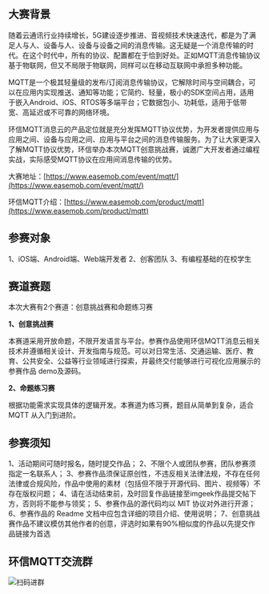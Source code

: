 ## 大赛背景

随着云通讯行业持续增长，5G建设逐步推进、音视频技术快速迭代，都是为了满足人与人、设备与人、设备与设备之间的消息传输。这无疑是一个消息传输的时代。在这个时代中，所有的协议、配置都在于恰到好处。正如MQTT消息传输协议基于物联网，但又不局限于物联网，同样可以在移动互联网中承担多种功能。

MQTT是一个极其轻量级的发布/订阅消息传输协议，它解除时间与空间耦合，可以在应用内实现推送、通知等功能；它简约、轻量，极小的SDK空间占用，适用于嵌入Android、iOS、RTOS等多端平台；它数据包小、功耗低，适用于低带宽、高延迟或不可靠的网络环境。

环信MQTT消息云的产品定位就是充分发挥MQTT协议优势，为开发者提供应用与应用之间、设备与应用之间、应用与平台之间的消息传输服务。为了让大家更深入了解MQTT协议优势，环信举办本次MQTT创意挑战赛，诚邀广大开发者通过编程实战，实际感受MQTT协议在应用间消息传输的优势。

大赛地址：[https://www.easemob.com/event/mqtt/](https://www.easemob.com/event/mqtt/)

环信MQTT介绍：[https://www.easemob.com/product/mqtt](https://www.easemob.com/product/mqtt)

## 参赛对象
1、iOS端、Android端、Web端开发者
2、创客团队
3、有编程基础的在校学生


## 赛道赛题

本次大赛有2个赛道：创意挑战赛和命题练习赛

**1、创意挑战赛**

本赛道采用开放命题，不限开发语言与平台。参赛作品使用环信MQTT消息云相关技术并遵循相关设计、开发指南与规范。可以对日常生活、交通运输、医疗、教育、公共安全、公益等行业领域进行探索，并最终交付能够进行可视化应用展示的参赛作品 demo及源码。


**2、命题练习赛**

根据功能需求实现具体的逻辑开发。本赛道为练习赛，题目从简单到复杂，适合 MQTT 从入门到进阶。



## 参赛须知

1、活动期间可随时报名，随时提交作品；
2、不限个人或团队参赛，团队参赛须指定一名联系人；
3、参赛作品须保证原创性，不违反相关法律法规，不存在任何法律或合规风险，作品中使用的素材（包括但不限于开源代码、图片、视频等）不存在版权问题；
4、请在活动结束前，及时回复作品链接至imgeek作品提交帖下方，否则将不能参与领奖；
5、参赛作品的源代码均以 MIT 协议对外进行开源；
6、参赛作品的 Readme 文档中应包含详细的项目介绍、使用说明；
7、创意挑战赛作品不建议模仿其他作者的创意，评选时如果有90%相似度的作品以先提交作品链接为首选

## 环信MQTT交流群
![扫码进群](https://img-blog.csdnimg.cn/b029879ae554417cb350358ed0cc86b8.png#pic_center)
